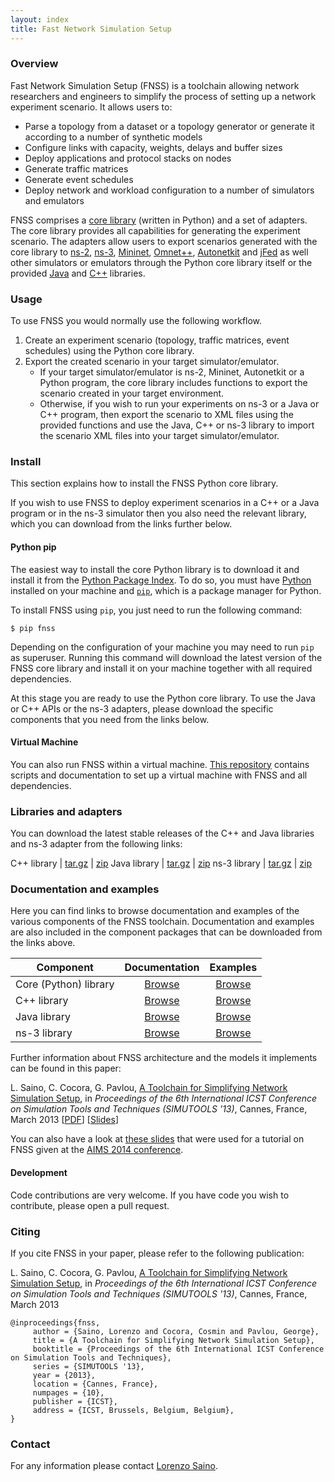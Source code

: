 ```yaml
---
layout: index
title: Fast Network Simulation Setup
---
```


### Overview
Fast Network Simulation Setup (FNSS) is a toolchain allowing network researchers and engineers to simplify the process of setting up a network experiment scenario. It allows users to:

* Parse a topology from a dataset or a topology generator or generate it according to a number of synthetic models
* Configure links with capacity, weights, delays and buffer sizes
* Deploy applications and protocol stacks on nodes
* Generate traffic matrices
* Generate event schedules
* Deploy network and workload configuration to a number of simulators and emulators

FNSS comprises a [core library](https://github.com/fnss/fnss) (written in Python) and a set of adapters. The core library provides all capabilities for generating the experiment scenario. The adapters allow users to export scenarios generated with the core library to [ns-2](http://www.isi.edu/nsnam/ns/), [ns-3](http://www.nsnam.org/), [Mininet](http://www.mininet.org/), [Omnet++](http://www.omnetpp.org/), [Autonetkit](http://www.autonetkit.org/) and [jFed](http://jfed.iminds.be/) as well other simulators or emulators through the Python core library itself or the provided [Java](https://github.com/fnss/fnss-java) and [C++](https://github.com/fnss/fnss-cpp) libraries.

### Usage
To use FNSS you would normally use the following workflow.

 1. Create an experiment scenario (topology, traffic matrices, event schedules) using the Python core library.
 2. Export the created scenario in your target simulator/emulator.
      * If your target simulator/emulator is ns-2, Mininet, Autonetkit or a Python program, the core library includes functions to export the scenario created in your target environment.
      * Otherwise, if you wish to run your experiments on ns-3 or a Java or C++ program, then export the scenario to XML files using the provided functions and use the Java, C++ or ns-3 library to import the scenario XML files into your target simulator/emulator.

### Install

This section explains how to install the FNSS Python core library.

If you wish to use FNSS to deploy experiment scenarios in a C++ or a Java program or in the ns-3 simulator then you also need the relevant library, which you can download from the links further below.

#### Python pip

The easiest way to install the core Python library is to download it and install it from the [Python Package Index](https://pypi.org/project/fnss/). To do so, you must have [Python](http://www.python.org) installed on your machine and [`pip`](https://pip.pypa.io/en/stable/), which is a package manager for Python.

To install FNSS using `pip`, you just need to run the following command:

    $ pip fnss
   
Depending on the configuration of your machine you may need to run `pip` as superuser. Running this command will download the latest version of the FNSS core library and install it on your machine together with all required dependencies.

At this stage you are ready to use the Python core library. To use the Java or C++ APIs or the ns-3 adapters, please download the specific components that you need from the links below.

#### Virtual Machine

You can also run FNSS within a virtual machine. [This repository](https://github.com/fnss/fnss-vm/) contains scripts and documentation to set up a virtual machine with FNSS and all dependencies.

### Libraries and adapters

You can download the latest stable releases of the C++ and Java libraries and ns-3 adapter from the following links:

C++ library   | [tar.gz](https://github.com/fnss/fnss-cpp/archive/v0.6.1.tar.gz)  | [zip](https://github.com/fnss/fnss-cpp/archive/v0.6.1.zip)
Java library  | [tar.gz](https://github.com/fnss/fnss-java/archive/v0.6.1.tar.gz) | [zip](https://github.com/fnss/fnss-java/archive/v0.6.1.zip)
ns-3 library  | [tar.gz](https://github.com/fnss/fnss-ns3/archive/v0.6.1.tar.gz)  | [zip](https://github.com/fnss/fnss-ns3/archive/v0.6.1.zip)

### Documentation and examples

Here you can find links to browse documentation and examples of the various components of the FNSS toolchain. Documentation and examples are also included in the component packages that can be downloaded from the links above.

Component             | Documentation | Examples
--------------------- |:-------------:|:--------:
Core (Python) library |  [Browse](doc/core/) | [Browse](https://github.com/fnss/fnss/tree/master/examples)
C++ library           | [Browse](doc/cpp/) | [Browse](https://github.com/fnss/fnss-cpp/tree/master/examples)
Java library          | [Browse](doc/java/) | [Browse](https://github.com/fnss/fnss-java/tree/master/examples)
ns-3 library          | [Browse](doc/ns3/) | [Browse](https://github.com/fnss/fnss-ns3/tree/master/fnss/examples)

Further information about FNSS architecture and the models it implements can be found in this paper:

 L. Saino, C. Cocora, G. Pavlou, [A Toolchain for Simplifying Network Simulation Setup](https://lorenzosaino.github.io/publications/fnss-simutools13.pdf),
 in *Proceedings of the 6th International ICST Conference on Simulation Tools and Techniques (SIMUTOOLS '13)*, Cannes, France, March 2013 \[[PDF](https://lorenzosaino.github.io/publications/fnss-simutools13.pdf)\] \[[Slides](https://lorenzosaino.github.io/publications/fnss-simutools13-slides.pdf)\]

You can also have a look at [these slides](aims2014/slides.pdf) that were used for a tutorial on FNSS given at the [AIMS 2014 conference](http://www.aims-conference.org/2014/labs.html).


#### Development

Code contributions are very welcome. If you have code you wish to contribute, please open a pull request.

### Citing
If you cite FNSS in your paper, please refer to the following publication:

L. Saino, C. Cocora, G. Pavlou, [A Toolchain for Simplifying Network Simulation Setup](https://lorenzosaino.github.io/publications/fnss-simutools13.pdf), in *Proceedings of the 6th International ICST Conference on Simulation Tools and Techniques (SIMUTOOLS '13)*, Cannes, France, March 2013

    @inproceedings{fnss,
         author = {Saino, Lorenzo and Cocora, Cosmin and Pavlou, George},
         title = {A Toolchain for Simplifying Network Simulation Setup},
         booktitle = {Proceedings of the 6th International ICST Conference on Simulation Tools and Techniques},
         series = {SIMUTOOLS '13},
         year = {2013},
         location = {Cannes, France},
         numpages = {10},
         publisher = {ICST},
         address = {ICST, Brussels, Belgium, Belgium},
    }


### Contact
For any information please contact [Lorenzo Saino](http://github.com/lorenzosaino).
